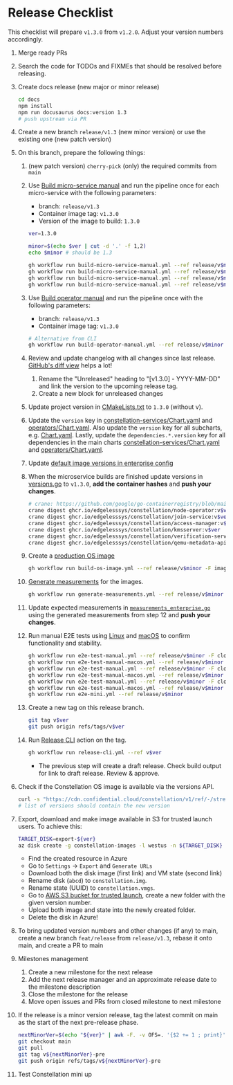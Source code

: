 # Release Checklist

This checklist will prepare `v1.3.0` from `v1.2.0`. Adjust your version numbers accordingly.

1. Merge ready PRs
2. Search the code for TODOs and FIXMEs that should be resolved before releasing.
3. Create docs release (new major or minor release)

    ```sh
    cd docs
    npm install
    npm run docusaurus docs:version 1.3
    # push upstream via PR
    ```

4. Create a new branch `release/v1.3` (new minor version) or use the existing one (new patch version)
5. On this branch, prepare the following things:
    1. (new patch version) `cherry-pick` (only) the required commits from `main`
    2. Use [Build micro-service manual](https://github.com/edgelesssys/constellation/actions/workflows/build-micro-service-manual.yml) and run the pipeline once for each micro-service with the following parameters:
        * branch: `release/v1.3`
        * Container image tag: `v1.3.0`
        * Version of the image to build: `1.3.0`

       ```sh
       ver=1.3.0
       ```

        ```sh
        minor=$(echo $ver | cut -d '.' -f 1,2)
        echo $minor # should be 1.3
        ```

        ```sh
        gh workflow run build-micro-service-manual.yml --ref release/v$minor -F microService=join-service -F imageTag=v$ver -F version=$ver --repo edgelesssys/constellation
        gh workflow run build-micro-service-manual.yml --ref release/v$minor -F microService=kmsserver -F imageTag=v$ver -F version=$ver --repo edgelesssys/constellation
        gh workflow run build-micro-service-manual.yml --ref release/v$minor -F microService=verification-service -F imageTag=v$ver -F version=$ver --repo edgelesssys/constellation
        gh workflow run build-micro-service-manual.yml --ref release/v$minor -F microService=qemu-metadata-api -F imageTag=v$ver -F version=$ver --repo edgelesssys/constellation
        ```

    3. Use [Build operator manual](https://github.com/edgelesssys/constellation/actions/workflows/build-operator-manual.yml) and run the pipeline once with the following parameters:
        * branch: `release/v1.3`
        * Container image tag: `v1.3.0`

        ```sh
        # Alternative from CLI
        gh workflow run build-operator-manual.yml --ref release/v$minor -F imageTag=v$ver --repo edgelesssys/constellation
        ```

    4. Review and update changelog with all changes since last release. [GitHub's diff view](https://github.com/edgelesssys/constellation/compare/v2.0.0...main) helps a lot!
       1. Rename the "Unreleased" heading to "[v1.3.0] - YYYY-MM-DD" and link the version to the upcoming release tag.
       2. Create a new block for unreleased changes
    5. Update project version in [CMakeLists.txt](/CMakeLists.txt) to `1.3.0` (without v).
    6. Update the `version` key in [constellation-services/Chart.yaml](/cli/internal/helm/charts/edgeless/constellation-services/Chart.yaml) and [operators/Chart.yaml](/cli/internal/helm/charts/edgeless/operators/Chart.yaml). Also update the `version` key for all subcharts, e.g. [Chart.yaml](/cli/internal/helm/charts/edgeless/constellation-services/charts/kms/Chart.yaml). Lastly, update the `dependencies.*.version` key for all dependencies in the main charts [constellation-services/Chart.yaml](/cli/internal/helm/charts/edgeless/constellation-services/Chart.yaml) and [operators/Chart.yaml](/cli/internal/helm/charts/edgeless/operators/Chart.yaml).
    7. Update [default image versions in enterprise config](/internal/config/images_enterprise.go)
    8. When the microservice builds are finished update versions in [versions.go](../../internal/versions/versions.go#L33-L39) to `v1.3.0`, **add the container hashes** and **push your changes**.

        ```sh
        # crane: https://github.com/google/go-containerregistry/blob/main/cmd/crane/doc/crane.md
        crane digest ghcr.io/edgelesssys/constellation/node-operator:v$ver
        crane digest ghcr.io/edgelesssys/constellation/join-service:v$ver
        crane digest ghcr.io/edgelesssys/constellation/access-manager:v$ver
        crane digest ghcr.io/edgelesssys/constellation/kmsserver:v$ver
        crane digest ghcr.io/edgelesssys/constellation/verification-service:v$ver
        crane digest ghcr.io/edgelesssys/constellation/qemu-metadata-api:v$ver
        ```

    9.  Create a [production OS image](/.github/workflows/build-os-image.yml)

        ```sh
        gh workflow run build-os-image.yml --ref release/v$minor -F imageVersion=v$ver -F isRelease=true -F stream=stable
        ```

    10. [Generate measurements](/.github/workflows/generate-measurements.yml) for the images.

        ```sh
        gh workflow run generate-measurements.yml --ref release/v$minor -F osImage=v$ver -F isDebugImage=false -F signMeasurements=true
        ```

    11. Update expected measurements in [`measurements_enterprise.go`](/internal/attestation/measurements/measurements_enterprise.go) using the generated measurements from step 12 and **push your changes**.

    12. Run manual E2E tests using [Linux](/.github/workflows/e2e-test-manual.yml) and [macOS](/.github/workflows/e2e-test-manual-macos.yml) to confirm functionality and stability.

        ```sh
        gh workflow run e2e-test-manual.yml --ref release/v$minor -F cloudProvider=aws -F test="sonobuoy full" -F osImage=v$ver -F isDebugImage=false -F keepMeasurements=true
        gh workflow run e2e-test-manual-macos.yml --ref release/v$minor -F cloudProvider=aws -F test="sonobuoy full" -F osImage=v$ver -F isDebugImage=false -F keepMeasurements=true
        gh workflow run e2e-test-manual.yml --ref release/v$minor -F cloudProvider=azure -F test="sonobuoy full" -F osImage=v$ver -F isDebugImage=false -F keepMeasurements=true
        gh workflow run e2e-test-manual-macos.yml --ref release/v$minor -F cloudProvider=azure -F test="sonobuoy full" -F osImage=v$ver -F isDebugImage=false -F keepMeasurements=true
        gh workflow run e2e-test-manual.yml --ref release/v$minor -F cloudProvider=gcp -F test="sonobuoy full" -F osImage=v$ver -F isDebugImage=false -F keepMeasurements=true
        gh workflow run e2e-test-manual-macos.yml --ref release/v$minor -F cloudProvider=gcp -F test="sonobuoy full" -F osImage=v$ver -F isDebugImage=false -F keepMeasurements=true
        gh workflow run e2e-mini.yml --ref release/v$minor
        ```

    13. Create a new tag on this release branch.

        ```sh
        git tag v$ver
        git push origin refs/tags/v$ver
        ```

    14. Run [Release CLI](https://github.com/edgelesssys/constellation/actions/workflows/release-cli.yml) action on the tag.

        ```sh
        gh workflow run release-cli.yml --ref v$ver
        ```

        * The previous step will create a draft release. Check build output for link to draft release. Review & approve.

6. Check if the Constellation OS image is available via the versions API.

    ```sh
    curl -s "https://cdn.confidential.cloud/constellation/v1/ref/-/stream/stable/versions/minor/v${minor}/image.json"
    # list of versions should contain the new version
    ```

7. Export, download and make image available in S3 for trusted launch users. To achieve this:

    ```sh
    TARGET_DISK=export-${ver}
    az disk create -g constellation-images -l westus -n ${TARGET_DISK} --hyper-v-generation V2 --os-type Linux --sku standard_lrs --security-type TrustedLaunch --gallery-image-reference /subscriptions/0d202bbb-4fa7-4af8-8125-58c269a05435/resourceGroups/CONSTELLATION-IMAGES/providers/Microsoft.Compute/galleries/Constellation/images/constellation/versions/${ver}
    ```

    * Find the created resource in Azure
    * Go to `Settings` -> `Export` and `Generate URLs`
    * Download both the disk image (first link) and VM state (second link)
    * Rename disk (`abcd`) to `constellation.img`.
    * Rename state (UUID) to `constellation.vmgs`.
    * Go to [AWS S3 bucket for trusted launch](https://s3.console.aws.amazon.com/s3/buckets/cdn-constellation-backend?prefix=constellation/images/azure/trusted-launch/&region=eu-central-1), create a new folder with the given version number.
    * Upload both image and state into the newly created folder.
    * Delete the disk in Azure!

8. To bring updated version numbers and other changes (if any) to main, create a new branch `feat/release` from `release/v1.3`, rebase it onto main, and create a PR to main
9. Milestones management
   1. Create a new milestone for the next release
   2. Add the next release manager and an approximate release date to the milestone description
   3. Close the milestone for the release
   4. Move open issues and PRs from closed milestone to next milestone
10. If the release is a minor version release, tag the latest commit on main as the start of the next pre-release phase.

    ```sh
    nextMinorVer=$(echo "${ver}" | awk -F. -v OFS=. '{$2 += 1 ; print}')
    git checkout main
    git pull
    git tag v${nextMinorVer}-pre
    git push origin refs/tags/v${nextMinorVer}-pre
    ```

11. Test Constellation mini up
